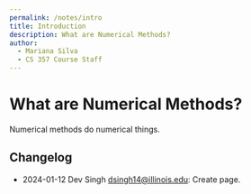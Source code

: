 ```yaml
---
permalink: /notes/intro
title: Introduction
description: What are Numerical Methods?
author:
  - Mariana Silva
  - CS 357 Course Staff
---
```


# What are Numerical Methods?

Numerical methods do numerical things.

## Changelog

- 2024-01-12 Dev Singh dsingh14@illinois.edu: Create page.
